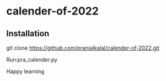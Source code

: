 # calender-of-2022

## Installation

git clone https://github.com/pranjalkalal/calender-of-2022.git

Run:pra_calender.py

Happy learning
